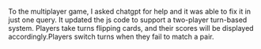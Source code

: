 To the multiplayer game, I asked chatgpt for help and it was able to fix it in just one query. It updated the js code to support a two-player turn-based system. Players take turns flipping cards, and their scores will be displayed accordingly.Players switch turns when they fail to match a pair. 
